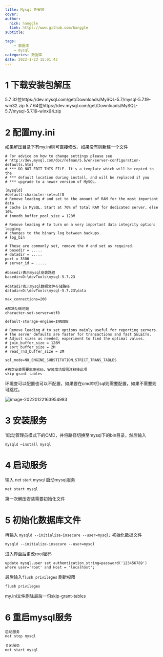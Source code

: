 ```yaml
---
title: Mysql 免安装
cover: 
author: 
  nick: hanggle
  link: https://www.github.com/hanggle
subtitle: 

tags: 
    - 数据库
    - mysql
categories: 数据库
date: 2022-1-23 15:01:43
---
```




# 1 下载安装包解压

5.7 32位https://dev.mysql.com/get/Downloads/MySQL-5.7/mysql-5.7.19-win32.zip
5.7 64位https://dev.mysql.com/get/Downloads/MySQL-5.7/mysql-5.7.19-winx64.zip



# 2 配置my.ini

如果解压目录下有my.ini则可直接修改，如果没有则新建一个文件

```
# For advice on how to change settings please see
# http://dev.mysql.com/doc/refman/5.6/en/server-configuration-defaults.html
# *** DO NOT EDIT THIS FILE. It's a template which will be copied to the
# *** default location during install, and will be replaced if you
# *** upgrade to a newer version of MySQL.

[mysqld]
#default-character-set=utf8
# Remove leading # and set to the amount of RAM for the most important data
# cache in MySQL. Start at 70% of total RAM for dedicated server, else 10%.
# innodb_buffer_pool_size = 128M

# Remove leading # to turn on a very important data integrity option: logging
# changes to the binary log between backups.
# log_bin

# These are commonly set, remove the # and set as required.
# basedir = .....
# datadir = .....
port = 3306
# server_id = .....

#basedir表示mysql安装路径
basedir=D:\devTools\mysql-5.7.23

#datadir表示mysql数据文件存储路径
datadir=D:\devTools\mysql-5.7.23\data

max_connections=200

#解决乱码问题
character-set-server=utf8

default-storage-engine=INNODB

# Remove leading # to set options mainly useful for reporting servers.
# The server defaults are faster for transactions and fast SELECTs.
# Adjust sizes as needed, experiment to find the optimal values.
# join_buffer_size = 128M
# sort_buffer_size = 2M
# read_rnd_buffer_size = 2M 

sql_mode=NO_ENGINE_SUBSTITUTION,STRICT_TRANS_TABLES 

#初次安装需要忽略密码，安装成功后需注释掉此项
skip-grant-tables
```

环境变可以配置也可以不配置，如果要在cmd中打sql则需要配置，如果不需要则可跳过。

![image-20220122163954983](https://hanggle-blog.oss-cn-hangzhou.aliyuncs.com/article/image-20220122163954983.png)



# 3 安装服务

 1启动管理员模式下的CMD，并将路径切换至mysql下的bin目录，然后输入

```
mysqld –install mysql
```



# 4 启动服务

输入 net start mysql 启动mysql服务

```
net start mysql
```



第一次解压安装需要初始化文件

# 5 初始化数据库文件

再输入 `mysqld --initialize-insecure --user=mysql;` 初始化数据文件

```
mysqld --initialize-insecure --user=mysql
```

进入界面后更改root密码

```
update mysql.user set authentication_string=password('123456789') where user='root' and Host = 'localhost';
```

最后输入`flush privileges` 刷新权限

```
flush privileges
```

my.ini文件删除最后一句skip-grant-tables

# 6 重启mysql服务

```
启动服务
net stop mysql

关闭服务
net start mysql
```





